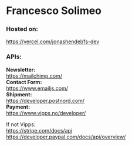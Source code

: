 # Francesco Solimeo


### Hosted on:
<https://vercel.com/jonashendel/fs-dev>


### APIs:  
**Newsletter:**  
<https://mailchimp.com/>   
**Contact Form:**  
<https://www.emailjs.com/>  
**Shipment:**  
<https://developer.postnord.com/>  
**Payment:**   
<https://www.vipps.no/developer/>

If not Vipps:    
    <https://stripe.com/docs/api>  
    <https://developer.paypal.com/docs/api/overview/>   
